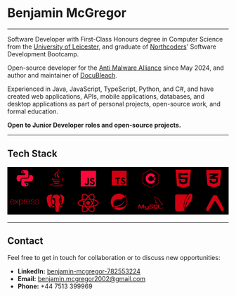 # Benjamin McGregor

---

Software Developer with First-Class Honours degree in Computer Science from the [University of Leicester](https://le.ac.uk), and graduate of [Northcoders](https://northcoders.com)' Software Development Bootcamp. 

Open-source developer for the [Anti Malware Alliance](https://anti-malware-alliance.org/) since May 2024, and author and maintainer of [DocuBleach](https://pypi.org/project/docubleach/).

Experienced in Java, JavaScript, TypeScript, Python, and C#, and have created web applications, APIs, mobile applications, databases, and desktop applications as part of personal projects, open-source work, and formal education.

**Open to Junior Developer roles and open-source projects.**

---

## Tech Stack
![My Tech Stack](https://raw.githubusercontent.com/Patterbear/my-website/refs/heads/main/assets/about-me-icons.png)

---

## Contact
Feel free to get in touch for collaboration or to discuss new opportunities:
- **LinkedIn:** [benjamin-mcgregor-782553224](https://linkedin.com/in/benjamin-mcgregor-782553224/)
- **Email:** [benjamin.mcgregor2002@gmail.com](mailto:benjamin.mcgregor2002@gmail.com)
- **Phone:** +44 7513 399969
